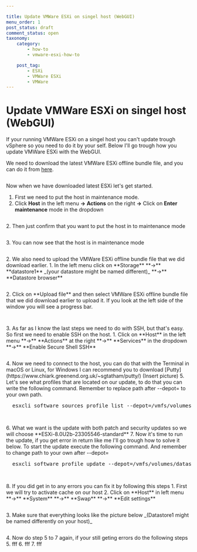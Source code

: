 ```yaml
---

title: Update VMWare ESXi on singel host (WebGUI)
menu_order: 1
post_status: draft
comment_status: open
taxonomy:
    category:
        - how-to
        - vmware-esxi-how-to

    post_tag:
        - ESXi
        - VMWare ESXi
        - VMWare
---
```


# Update VMWare ESXi on singel host (WebGUI)
If your running VMWare ESXi on a singel host you can't update trough vSphere so you need to do it by your self. Below I'll go trough how you update VMWare
ESXi with the WebGUI.
  
We need to download the latest VMWare ESXi offline bundle file, and you can do it from [here](https://customerconnect.vmware.com/downloads/details?downloadGroup=ESXI80U2B&productId=1345).
<!-- wp:image {"lightbox":{"enabled":true},"id":282,"sizeSlug":"full","linkDestination":"none"} -->
<figure class="wp-block-image size-full">
<img src="https://stolpe.io/wp-content/uploads/2024/03/01_update_esxi.png" alt="" class="wp-image-282" />
</figure>
<!-- /wp:image -->
Now when we have downloaded latest ESXi let's get started.  

1. First we need to put the host in maintenance mode.
  1. Click **Host** in the left menu **->** **Actions** on the right **->** Click on **Enter maintenance** mode in the dropdown
  <!-- wp:image {"lightbox":{"enabled":true},"id":293,"sizeSlug":"full","linkDestination":"none"} -->
  <figure class="wp-block-image size-full">
  <img src="https://stolpe.io/wp-content/uploads/2024/03/01_update_esxi_webgui.png" alt="" class="wp-image-293" />
  </figure>
  <!-- /wp:image -->
  2. Then just confirm that you want to put the host in to maintenance mode
  <!-- wp:image {"lightbox":{"enabled":true},"id":294,"sizeSlug":"full","linkDestination":"none"} -->
  <figure class="wp-block-image size-full">
  <img src="https://stolpe.io/wp-content/uploads/2024/03/02_update_esxi_webgui.png" alt="" class="wp-image-294" />
  </figure>
  <!-- /wp:image -->
  3. You can now see that the host is in maintenance mode
  <!-- wp:image {"lightbox":{"enabled":true},"id":299,"sizeSlug":"full","linkDestination":"none"} -->
  <figure class="wp-block-image size-full">
  <img src="https://stolpe.io/wp-content/uploads/2024/03/03_update_esxi_webgui.png" alt="" class="wp-image-299" />
  </figure>
  <!-- /wp:image -->
2. We also need to upload the VMWare ESXi offline bundle file that we did download earlier.
  1. In the left menu click on **Storage** **->** **datastore1** _(your datastore might be named different)_ **->** **Datastore browser**
  <!-- wp:image {"lightbox":{"enabled":true},"id":301,"sizeSlug":"full","linkDestination":"none"} -->
  <figure class="wp-block-image size-full">
  <img src="https://stolpe.io/wp-content/uploads/2024/03/04_update_esxi_webgui.png" alt="" class="wp-image-301" />
  </figure>
  <!-- /wp:image -->
  2. Click on **Upload file** and then select VMWare ESXi offline bundle file that we did download earlier to upload it. If you look at the left side of the window you will see a progress bar.
  <!-- wp:image {"lightbox":{"enabled":true},"id":302,"sizeSlug":"full","linkDestination":"none"} -->
  <figure class="wp-block-image size-full">
  <img src="https://stolpe.io/wp-content/uploads/2024/03/05_update_esxi_webgui.png" alt="" class="wp-image-302" />
  </figure>
  <!-- /wp:image -->
  <!-- wp:image {"lightbox":{"enabled":true},"id":303,"sizeSlug":"full","linkDestination":"none"} -->
  <figure class="wp-block-image size-full">
  <img src="https://stolpe.io/wp-content/uploads/2024/03/06_update_esxi_webgui.png" alt="" class="wp-image-303" />
  </figure>
  <!-- /wp:image -->
3. As far as I know the last steps we need to do with SSH, but that's easy. So first we need to enable SSH on the host.
  1. Click on **Host** in the left menu **->** **Actions** at the right **->** **Services** in the dropdown **->** **Enable Secure Shell SSH**
  <!-- wp:image {"lightbox":{"enabled":true},"id":300,"sizeSlug":"full","linkDestination":"none"} -->
  <figure class="wp-block-image size-full">
  <img src="https://stolpe.io/wp-content/uploads/2024/03/00_update_esxi_webgui.png" alt="" class="wp-image-300" />
  </figure>
  <!-- /wp:image -->
4. Now we need to connect to the host, you can do that with the Terminal in macOS or Linux, for Windows I can recommend you to download [Putty](https://www.chiark.greenend.org.uk/~sgtatham/putty/)
(Insert picture)
5. Let's see what profiles that are located on our update, to do that you can write the following command. Remember to replace path after --depot= to your own path.  
  <!-- wp:enlighter/codeblock {"language":"shell"} -->
  <pre class="EnlighterJSRAW" data-enlighter-language="shell" data-enlighter-theme="" data-enlighter-highlight="" data-enlighter-linenumbers="" data-enlighter-lineoffset="" data-enlighter-title="" data-enlighter-group="">
  esxcli software sources profile list --depot=/vmfs/volumes/datastore1/Update/VMware-ESXi-8.0U2b-23305546-depot.zip
  </pre>
  <!-- /wp:enlighter/codeblock -->

  <!-- wp:image {"lightbox":{"enabled":true},"id":304,"sizeSlug":"full","linkDestination":"none"} -->
  <figure class="wp-block-image size-full">
  <img src="https://stolpe.io/wp-content/uploads/2024/03/02_update_esxi.png" alt="" class="wp-image-304" />
  </figure>
  <!-- /wp:image -->
6. What we want is the update with both patch and security updates so we will choose **ESXi-8.0U2b-23305546-standard**
7. Now it's time to run the update, if you get error in return like me I'll go trough how to solve it below. To start the update execute the following command. And remember to change path to your own after --depot=  
  <!-- wp:enlighter/codeblock {"language":"shell"} -->
  <pre class="EnlighterJSRAW" data-enlighter-language="shell" data-enlighter-theme="" data-enlighter-highlight="" data-enlighter-linenumbers="" data-enlighter-lineoffset="" data-enlighter-title="" data-enlighter-group="">
  esxcli software profile update --depot=/vmfs/volumes/datastore1/Update/VMware-ESXi-8.0U2b-23305546-depot.zip --profile=ESXi-8.0U2b-23305546-standard
  </pre>
  <!-- /wp:enlighter/codeblock -->

  <!-- wp:image {"lightbox":{"enabled":true},"id":305,"sizeSlug":"full","linkDestination":"none"} -->
  <figure class="wp-block-image size-full">
  <img src="https://stolpe.io/wp-content/uploads/2024/03/03_update_esxi.png" alt="" class="wp-image-305" />
  </figure>
  <!-- /wp:image -->
8. If you did get in to any errors you can fix it by following this steps
  1. First we will try to activate cache on our host
  2. Click on **Host** in left menu **->** **System** **->** **Swap** **->** **Edit settings**
    <!-- wp:image {"lightbox":{"enabled":true},"id":305,"sizeSlug":"full","linkDestination":"none"} -->
    <figure class="wp-block-image size-full">
    <img src="https://stolpe.io/wp-content/uploads/2024/03/07_update_esxi_webgui.png" alt="" class="wp-image-305" />
    </figure>
    <!-- /wp:image -->
  3. Make sure that everything looks like the picture below _(Datastore1 might be named differently on your host)_
    <!-- wp:image {"lightbox":{"enabled":true},"id":305,"sizeSlug":"full","linkDestination":"none"} -->
    <figure class="wp-block-image size-full">
    <img src="https://stolpe.io/wp-content/uploads/2024/03/08_update_esxi_webgui.png" alt="" class="wp-image-305" />
    </figure>
    <!-- /wp:image -->
  4. Now do step 5 to 7 again, if your still geting errors do the following steps
  5. fff
  6. fff
  7. fff